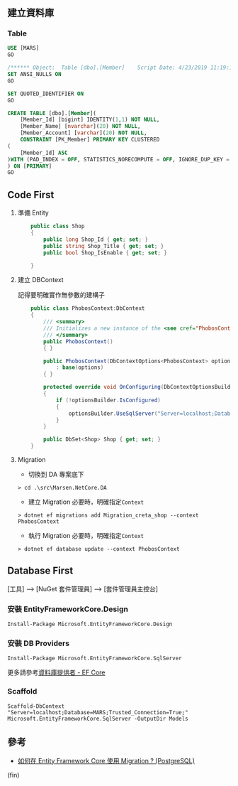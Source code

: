 #

## 建立資料庫

### Table

```sql
USE [MARS]
GO

/****** Object:  Table [dbo].[Member]    Script Date: 4/23/2019 11:19:15 PM ******/
SET ANSI_NULLS ON
GO

SET QUOTED_IDENTIFIER ON
GO

CREATE TABLE [dbo].[Member](
    [Member_Id] [bigint] IDENTITY(1,1) NOT NULL,
    [Member_Name] [nvarchar](20) NOT NULL,
    [Member_Account] [varchar](20) NOT NULL,
    CONSTRAINT [PK_Member] PRIMARY KEY CLUSTERED
(
    [Member_Id] ASC
)WITH (PAD_INDEX = OFF, STATISTICS_NORECOMPUTE = OFF, IGNORE_DUP_KEY = OFF, ALLOW_ROW_LOCKS = ON, ALLOW_PAGE_LOCKS = ON) ON [PRIMARY]
) ON [PRIMARY]
GO

```

## Code First

1. 準備 Entity

    ```csharp
        public class Shop
        {
            public long Shop_Id { get; set; }
            public string Shop_Title { get; set; }
            public bool Shop_IsEnable { get; set; }

        }
    ```

2. 建立 DBContext

    記得要明確實作無參數的建構子

    ```csharp
        public class PhobosContext:DbContext
        {
            /// <summary>
            /// Initializes a new instance of the <see cref="PhobosContext" /> class.
            /// </summary>
            public PhobosContext()
            { }

            public PhobosContext(DbContextOptions<PhobosContext> options)
                : base(options)
            { }

            protected override void OnConfiguring(DbContextOptionsBuilder optionsBuilder)
            {
                if (!optionsBuilder.IsConfigured)
                {
                    optionsBuilder.UseSqlServer("Server=localhost;Database=Phobos;Trusted_Connection=True;");
                }
            }

            public DbSet<Shop> Shop { get; set; }
        }
    ```

3. Migration
   - 切換到 DA 專案底下

    ```shell
    > cd .\src\Marsen.NetCore.DA
    ```

   - 建立 Migration
    必要時，明確指定`Context`

    ```shell
    > dotnet ef migrations add Migration_creta_shop --context PhobosContext  
    ```

   - 執行 Migration
    必要時，明確指定`Context`

    ```shell
    > dotnet ef database update --context PhobosContext
    ```

## Database First

[工具] –> [NuGet 套件管理員] –> [套件管理員主控台]

### 安裝 EntityFrameworkCore.Design

```shell
Install-Package Microsoft.EntityFrameworkCore.Design
```

### 安裝 DB Providers

```shell
Install-Package Microsoft.EntityFrameworkCore.SqlServer
```

更多請參考[資料庫提供者 - EF Core](https://docs.microsoft.com/zh-tw/ef/core/providers/index)

### Scaffold

```shell
Scaffold-DbContext "Server=localhost;Database=MARS;Trusted_Connection=True;" Microsoft.EntityFrameworkCore.SqlServer -OutputDir Models
```

## 參考

- [如何在 Entity Framework Core 使用 Migration ? (PostgreSQL)](https://oomusou.io/efcore/migration/)

(fin)
